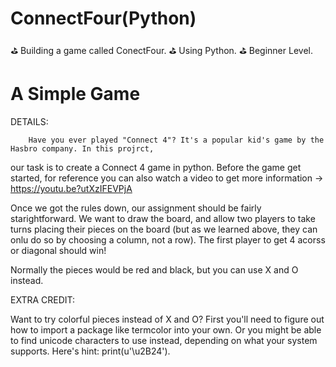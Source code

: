 # ConnectFour(Python)
⛳️ Building a game called ConectFour.
⛳️ Using Python.
⛳️ Beginner Level.

# A Simple Game

DETAILS:

        Have you ever played "Connect 4"? It's a popular kid's game by the Hasbro company. In this projrct,
our task is to create a Connect 4 game in python. Before the game get started, for reference you can also watch a video to get more information ->  https://youtu.be?utXzIFEVPjA

Once we got the rules down, our assignment should be fairly starightforward. We want to draw the board, and allow two players to take turns placing their pieces on the board (but as we learned above, they can onlu do so by choosing a column, not a row). The first player to get 4 acorss or diagonal should win!

Normally the pieces would be red and black, but you can use X and O instead.

EXTRA CREDIT:

Want to try colorful pieces instead of X and O? First you'll need to figure out how to import a package like termcolor into your own. Or you might be able to find unicode characters to use instead, depending on what your system supports. Here's hint: print(u'\u2B24').

